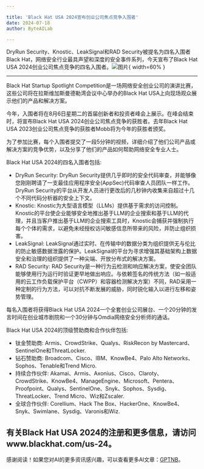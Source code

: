 ```yaml
---

title: 'Black Hat USA 2024宣布创业公司焦点竞争入围者'
date: 2024-07-18
author: ByteAILab

---
```


DryRun Security、Knostic、LeakSignal和RAD Security被提名为四名入围者
Black Hat，网络安全行业最具声望和深度的安全事件系列，今天宣布了Black Hat USA 2024创业公司焦点竞争的四名入围者。![图片](https://ai-techpark.com/wp-content/uploads/2024/07/Black-Hat-960x540.jpg){ width=60% }

---
Black Hat Startup Spotlight Competition是一场网络安全创业公司的演讲比赛，这些公司将在拉斯维加斯曼德勒湾会议中心举办的Black Hat USA上向现场观众展示他们的产品和解决方案。

今年，入围者将在8月6日星期二的首届创新者和投资者峰会上展示。在峰会结束时，将宣布Black Hat USA 2024创业公司焦点竞争的获胜者。去年Black Hat USA 2023创业公司焦点竞争的获胜者Mobb将为今年的获胜者颁奖。

为了参加比赛，每个入围者提交了一段5分钟的视频，详细介绍了他们公司产品或解决方案的竞争优势，以及分享了他们的产品如何帮助网络安全专业人士。

Black Hat USA 2024的四名入围者包括:
- DryRun Security: DryRun Security提供几乎即时的安全代码审查，并能够像您刚刚聘请了一支最佳应用程序安全(AppSec)代码审查人员团队一样工作。DryRun Security的平台从开发人员进行更改后的几秒钟内收集来自超过十几个不同代码分析器的安全上下文。
- Knostic: Knostic为大型语言模型（LLMs）提供基于需求的访问控制。Knostic的平台使企业能够安全地推出基于LLM的企业搜索和基于LLM的代理，并且当客户推出基于LLM的企业搜索工具时，Knostic会捕获并强制执行每个个体的需求，以避免未经授权访问敏感信息所带来的风险，并防止组织损害。
- LeakSignal: LeakSignal通过实时、在传输中的数据分类为组织提供无与伦比的防止敏感数据泄露的保护。LeakSignal的平台为寻求增强其基础架构上数据安全和治理的组织提供了一种尖端、开放分布式的解决方案。
- RAD Security: RAD Security是一种行为云检测和响应解决方案，使安全团队能够使用行为运行时验证更早地做出响应。与依赖签名的传统方法（如一般适用的云工作负载保护平台（CWPP）和容器检测解决方案）不同，RAD采用一种定制的行为方法，可以对抗不断发展的威胁，同时锐化输入以进行左移和姿势管理。

每名入围者将获得Black Hat USA 2024一个全套创业公司展台、一个20分钟的发言时间在创业城市剧院和一个30分钟与Omdia网络安全分析师的通话。

Black Hat USA 2024的顶级赞助商和合作伙伴包括:
- 钛金赞助商: Armis、CrowdStrike、Qualys、RiskRecon by Mastercard、SentinelOne和ThreatLocker.
- 钻石赞助商: Broadcom、Cisco、IBM、KnowBe4、Palo Alto Networks、Sophos、Tenable和Trend Micro.
- 持续合作伙伴: Akamai、Armis、Axonius、Cisco、Claroty、CrowdStrike、KnowBe4、ManageEngine、Microsoft、Pentera、Proofpoint、Qualys、SentinelOne、Snyk、Sophos、Sysdig、ThreatLocker、Trend Micro、Wiz和Zscaler.
- 全球合作伙伴: Corellium、Hack The Box、HackerOne、KnowBe4、Snyk、Swimlane、Sysdig、Varonis和Wiz.

有关Black Hat USA 2024的注册和更多信息，请访问www.blackhat.com/us-24。
---
感谢阅读！如果您对AI的更多资讯感兴趣，可以查看更多AI文章：[GPTNB](https://gptnb.com)。